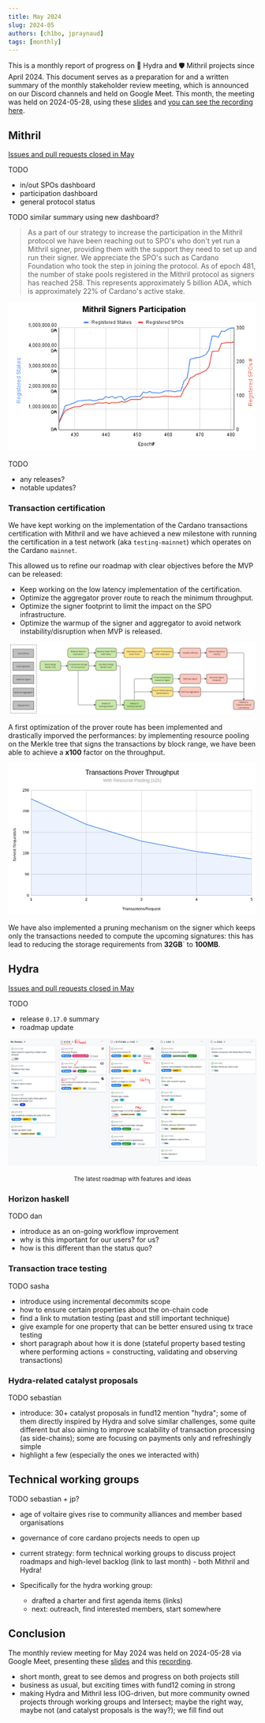 ```yaml
---
title: May 2024
slug: 2024-05
authors: [ch1bo, jpraynaud]
tags: [monthly]
---
```


This is a monthly report of progress on 🐲 Hydra and 🛡 Mithril projects since April 2024. This document serves as a preparation for and a written summary of the monthly stakeholder review meeting, which is announced on our Discord channels and held on Google Meet. This month, the meeting was held on 2024-05-28, using these [slides][slides] and [you can see the recording here][recording].

## Mithril

[Issues and pull requests closed in
May](https://github.com/input-output-hk/mithril/issues?q=is%3Aclosed+sort%3Aupdated-desc+closed%3A2024-04-30..2024-05-30)

TODO
  - in/out SPOs dashboard
  - participation dashboard
  - general protocol status

TODO similar summary using new dashboard?
> As a part of our strategy to increase the participation in the Mithril protocol we have been reaching out to SPO's who don't yet run a Mithril signer, providing them with the support they need to set up and run their signer. We appreciate the SPO's such as Cardano Foundation who took the step in joining the protocol. As of epoch 481, the number of stake pools registered in the Mithril protocol as signers has reached 258. This represents approximately 5 billion ADA, which is approximately 22% of Cardano's active stake.

![](img/2024-04-mithril-participation.png)

TODO
  - any releases?
  - notable updates?

### Transaction certification

We have kept working on the implementation of the Cardano transactions certification with Mithril and we have achieved a new milestone with running the certification in a test network (aka `testing-mainnet`) which operates on the Cardano `mainnet`. 

This allowed us to refine our roadmap with clear objectives before the MVP can be released:
- Keep working on the low latency implementation of the certification.
- Optimize the aggregator prover route to reach the minimum throughput.
- Optimize the signer footprint to limit the impact on the SPO infrastructure.
- Optimize the warmup of the signer and aggregator to avoid network instability/disruption when MVP is released.

![](img/2024-05--mithril-cardano-tx-roadmap.jpg)

A first optimization of the prover route has been implemented and drastically imporved the performances: by implementing resource pooling on the Merkle tree that signs the transactions by block range, we have been able to achieve a **x100** factor on the throughput.

![](img/2024-05--mithril-cardano-tx-performance-prover.png)

We have also implemented a pruning mechanism on the signer which keeps only the transactions needed to compute the upcoming signatures: this has lead to reducing the storage requirements from **32GB**` to **100MB**.

## Hydra

[Issues and pull requests closed in
May](https://github.com/input-output-hk/hydra/issues?q=is%3Aclosed+sort%3Aupdated-desc+closed%3A2024-04-30..2024-05-30)


TODO
  - release `0.17.0` summary
  - roadmap update

![The roadmap with features and ideas](./img/2024-05-hydra-roadmap.jpg)
<small><center>The latest roadmap with features and ideas</center></small>

### Horizon haskell

TODO dan
 - introduce as an on-going workflow improvement
 - why is this important for our users? for us?
 - how is this different than the status quo?

### Transaction trace testing

TODO sasha
 - introduce using incremental decommits scope
 - how to ensure certain properties about the on-chain code
 - find a link to mutation testing (past and still important technique)
 - give example for one property that can be better ensured using tx trace testing 
 - short paragraph about how it is done (stateful property based testing where performing actions = constructing, validating and observing transactions)

### Hydra-related catalyst proposals

TODO sebastian
- introduce: 30+ catalyst proposals in fund12 mention "hydra"; some of them directly inspired by Hydra and solve similar challenges, some quite different but also aiming to improve scalability of transaction processing (as side-chains); some are focusing on payments only and refreshingly simple
- highlight a few (especially the ones we interacted with)

## Technical working groups

TODO sebastian + jp?
 - age of voltaire gives rise to community alliances and member based organisations
 - governance of core cardano projects needs to open up
 - current strategy: form technical working groups to discuss project roadmaps and high-level backlog (link to last month) - both Mithril and Hydra!
 
 - Specifically for the hydra working group:
    - drafted a charter and first agenda items (links)
    - next: outreach, find interested members, start somewhere

## Conclusion

The monthly review meeting for May 2024 was held on 2024-05-28 via Google Meet,
presenting these [slides][slides] and this [recording][recording].

- short month, great to see demos and progress on both projects still
- business as usual, but exciting times with fund12 coming in strong
- making Hydra and Mithril less IOG-driven, but more community owned projects through working groups and Intersect; maybe the right way, maybe not (and catalyst proposals is the way?); we fill find out

[slides]: https://docs.google.com/presentation/d/1ByOgQt6gEjOY9Wd-xOMzeSy4lfQmMn39KEtSB-VisVw/edit#slide=id.g21194f9c145_0_5
[recording]: https://drive.google.com/file/d/1Y_xa9JjQ62m98m5MC27NDbsSjVjspnsA/view
